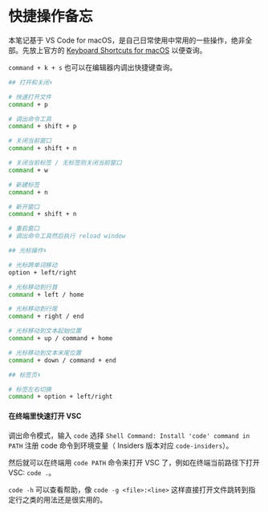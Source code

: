 # 快捷操作备忘

本笔记基于 VS Code for macOS，是自己日常使用中常用的一些操作，绝非全部。先放上官方的 [Keyboard Shortcuts for macOS](https://code.visualstudio.com/shortcuts/keyboard-shortcuts-macos.pdf) 以便查询。

`command + k + s` 也可以在编辑器内调出快捷键查询。

```bash
## 打开和关闭⬇️

# 快速打开文件
command + p

# 调出命令工具
command + shift + p

# 关闭当前窗口
command + shift + n

# 关闭当前标签 / 无标签则关闭当前窗口
command + w

# 新建标签
command + n

# 新开窗口
command + shift + n

# 重启窗口
# 调出命令工具然后执行 reload window

## 光标操作⬇️

# 光标跨单词移动
option + left/right

# 光标移动到行首
command + left / home

# 光标移动到行尾
command + right / end

# 光标移动到文本起始位置
command + up / command + home

# 光标移动到文本末尾位置
command + down / command + end

## 标签页⬇️

# 标签左右切换
command + option + left/right
```

#### 在终端里快速打开 VSC

调出命令模式，输入 `code` 选择 `Shell Command: Install 'code' command in PATH` 注册 code 命令到环境变量（ Insiders 版本对应 `code-insiders`）。

然后就可以在终端用 `code PATH` 命令来打开 VSC 了，例如在终端当前路径下打开 VSC: `code .`。

`code -h` 可以查看帮助，像 `code -g <file>:<line>` 这样直接打开文件跳转到指定行之类的用法还是很实用的。
